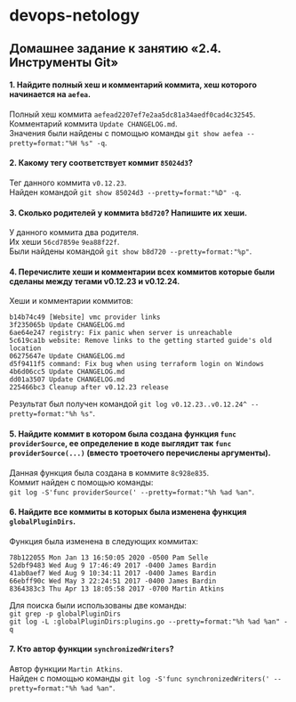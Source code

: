 # devops-netology

## Домашнее задание к занятию «2.4. Инструменты Git»

#### 1. Найдите полный хеш и комментарий коммита, хеш которого начинается на `aefea`. 
Полный хеш коммита `aefead2207ef7e2aa5dc81a34aedf0cad4c32545`.  
Комментарий коммита `Update CHANGELOG.md`.  
Значения были найдены с помощью команды `git show aefea --pretty=format:"%H %s" -q`.

#### 2. Какому тегу соответствует коммит `85024d3`? 
Тег данного коммита `v0.12.23`.  
Найден командой `git show 85024d3 --pretty=format:"%D" -q`.

#### 3. Сколько родителей у коммита `b8d720`? Напишите их хеши.
У данного коммита два родителя.  
Их хеши `56cd7859e` `9ea88f22f`.  
Были найдены командой `git show b8d720 --pretty=format:"%p"`.

#### 4. Перечислите хеши и комментарии всех коммитов которые были сделаны между тегами  v0.12.23 и v0.12.24.
Хеши и комментарии коммитов:

    b14b74c49 [Website] vmc provider links
    3f235065b Update CHANGELOG.md
    6ae64e247 registry: Fix panic when server is unreachable
    5c619ca1b website: Remove links to the getting started guide's old location
    06275647e Update CHANGELOG.md
    d5f9411f5 command: Fix bug when using terraform login on Windows
    4b6d06cc5 Update CHANGELOG.md
    dd01a3507 Update CHANGELOG.md
    225466bc3 Cleanup after v0.12.23 release
Результат был получен командой `git log v0.12.23..v0.12.24^ --pretty=format:"%h %s"`.

#### 5. Найдите коммит в котором была создана функция `func providerSource`, ее определение в коде выглядит так `func providerSource(...)` (вместо троеточего перечислены аргументы). 
Данная функция была создана в коммите `8c928e835`.  
Коммит найден с помощью команды:  
`git log -S'func providerSource(' --pretty=format:"%h %ad %an"`.

#### 6. Найдите все коммиты в которых была изменена функция `globalPluginDirs`.
Функция была изменена в следующих коммитах:

    78b122055 Mon Jan 13 16:50:05 2020 -0500 Pam Selle
    52dbf9483 Wed Aug 9 17:46:49 2017 -0400 James Bardin
    41ab0aef7 Wed Aug 9 10:34:11 2017 -0400 James Bardin
    66ebff90c Wed May 3 22:24:51 2017 -0400 James Bardin
    8364383c3 Thu Apr 13 18:05:58 2017 -0700 Martin Atkins

Для поиска были использованы две команды:  
`git grep -p globalPluginDirs`  
`git log -L :globalPluginDirs:plugins.go --pretty=format:"%h %ad %an" -q`

#### 7. Кто автор функции `synchronizedWriters`?
Автор функции `Martin Atkins`.  
Найден с помощью команды `git log -S'func synchronizedWriters(' --pretty=format:"%h %ad %an"`.

